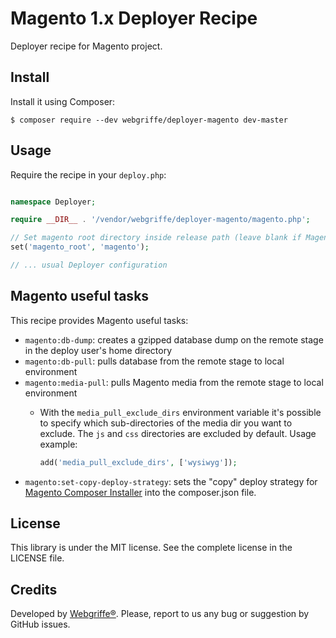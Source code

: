 Magento 1.x Deployer Recipe
===========================

Deployer recipe for Magento project.

Install
-------

Install it using Composer:

	$ composer require --dev webgriffe/deployer-magento dev-master
	
Usage
-----

Require the recipe in your `deploy.php`:

```php

namespace Deployer;

require __DIR__ . '/vendor/webgriffe/deployer-magento/magento.php';

// Set magento root directory inside release path (leave blank if Magento is in the root of the release path)
set('magento_root', 'magento');

// ... usual Deployer configuration
```

Magento useful tasks
--------------------

This recipe provides Magento useful tasks:

* `magento:db-dump`: creates a gzipped database dump on the remote stage in the deploy user's home directory
* `magento:db-pull`: pulls database from the remote stage to local environment
* `magento:media-pull`: pulls Magento media from the remote stage to local environment
  * With the `media_pull_exclude_dirs` environment variable it's possible to specify which sub-directories of the media dir you want to exclude. The `js` and `css` directories are excluded by default. Usage example:
    
    ```php
    add('media_pull_exclude_dirs', ['wysiwyg']);
    ```
* `magento:set-copy-deploy-strategy`: sets the "copy" deploy strategy for [Magento Composer Installer](https://github.com/Cotya/magento-composer-installer) into the composer.json file.

License
-------

This library is under the MIT license. See the complete license in the LICENSE file.

Credits
-------

Developed by [Webgriffe®](http://www.webgriffe.com/). Please, report to us any bug or suggestion by GitHub issues.
